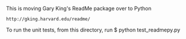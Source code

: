 This is moving Gary King's ReadMe package over to Python

    http://gking.harvard.edu/readme/

To run the unit tests, from this directory, run
    $ python test_readmepy.py

